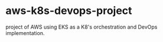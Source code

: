 # aws-k8s-devops-project
project of AWS using EKS as a K8's orchestration and DevOps implementation.
